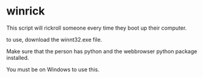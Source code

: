 # winrick
This script will rickroll someone every time they boot up their computer.

to use, download the winnt32.exe file.

Make sure that the person has python and the webbrowser python package installed.

You must be on Windows to use this.
